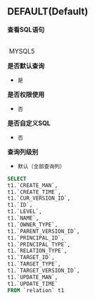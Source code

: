 ## DEFAULT(Default) <!-- {docsify-ignore-all} -->



<p class="panel-title"><b>查看SQL语句</b></p>
<br>

<el-row>
&nbsp;<el-tag @click="MYSQL5 = true">MYSQL5</el-tag>
</el-row>

<br>
<p class="panel-title"><b>是否默认查询</b></p>

* `是`

<p class="panel-title"><b>是否权限使用</b></p>

* `否`

<p class="panel-title"><b>是否自定义SQL</b></p>

* `否`

<p class="panel-title"><b>查询列级别</b></p>

* `默认（全部查询列）`






<el-dialog v-model="MYSQL5" title="MYSQL5">

```sql
SELECT
t1.`CREATE_MAN`,
t1.`CREATE_TIME`,
t1.`CUR_VERSION_ID`,
t1.`ID`,
t1.`LEVEL`,
t1.`NAME`,
t1.`OWNER_TYPE`,
t1.`PARENT_VERSION_ID`,
t1.`PRINCIPAL_ID`,
t1.`PRINCIPAL_TYPE`,
t1.`RELATION_TYPE`,
t1.`TARGET_ID`,
t1.`TARGET_TYPE`,
t1.`TARGET_VERSION_ID`,
t1.`UPDATE_MAN`,
t1.`UPDATE_TIME`
FROM `relation` t1 


```

</el-dialog>

<script>
 const { createApp } = Vue
  createApp({
    data() {
      return {
                MYSQL5 : false
        
      }
    },
    methods: {
    }
  }).use(ElementPlus).mount('#app')
</script>